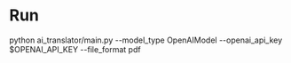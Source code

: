 # Run
python ai_translator/main.py --model_type OpenAIModel --openai_api_key $OPENAI_API_KEY --file_format pdf
